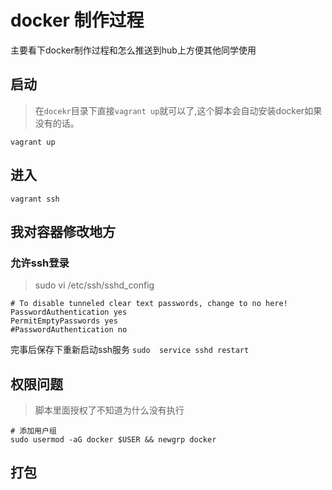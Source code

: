 # docker 制作过程

主要看下docker制作过程和怎么推送到hub上方便其他同学使用

## 启动

> 在`docekr`目录下直接`vagrant up`就可以了,这个脚本会自动安装docker如果没有的话。

```shell
vagrant up
```

## 进入

```shell
vagrant ssh
```

## 我对容器修改地方

### 允许ssh登录

> sudo vi /etc/ssh/sshd_config

```shell
# To disable tunneled clear text passwords, change to no here!
PasswordAuthentication yes
PermitEmptyPasswords yes
#PasswordAuthentication no
```

完事后保存下重新启动ssh服务 `sudo  service sshd restart`

## 权限问题

> 脚本里面授权了不知道为什么没有执行

```shell
# 添加用户组
sudo usermod -aG docker $USER && newgrp docker
```

## 打包

